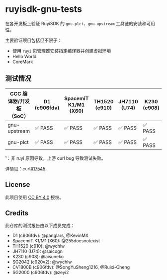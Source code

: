 # ruyisdk-gnu-tests

在各开发板上验证 RuyiSDK 的 `gnu-plct`、`gnu-upstream` 工具链的安装和可用性。

主要验证项目包括但不限于：

- 使用 `ruyi` 包管理器安装指定编译器并创建虚拟环境
- Hello World
- CoreMark

## 测试情况

| GCC 编译器/开发板（SoC） | D1 (c906fdv) | SpacemiT K1/M1 (X60) | TH1520 (c910) | JH7110 (U74) | K230 (c908) | SG2042 (c920v1) | CV1800B (c906fdv) | SG2000 (c906fdv) |
|--------------------------|--------------|----------------------|---------------|--------------|-------------|-----------------|-------------------|------------------|
| gnu-upstream             | ✅ PASS      | ✅ PASS              | ✅ PASS       | ✅ PASS      | ✅ PASS     | ✅ PASS         | ✅ PASS           | ✅ PASS          |
| gnu-plct                 | ✅ PASS      | ✅ PASS              | ✅ PASS       | ✅ PASS      | ✅ PASS     | ✅ PASS         | ✅ PASS           | ❎ FAIL¹          |

¹：非 ruyi 原因导致，上游 curl bug 导致测试失败。

详情见：curl[#17545](https://github.com/curl/curl/issues/17545)

## License

此项目使用 [CC BY 4.0](https://creativecommons.org/licenses/by/4.0/) 授权。

## Credits

此仓库的测试报告由以下成员完成：

- D1 (c906fdv): @panglars, @KevinMX
- SpacemiT K1/M1 (X60): @255doesnotexist
- TH1520 (c910): @wychlw
- JH7110 (U74): @saicogn
- K230 (c908): @aisuneko
- SG2042 (c920v2): @wychlw
- CV1800B (c906fdv): @SongYuSheng1216, @Ruixi-Cheng
- SG2000 (c906fdv): @zeyi2
